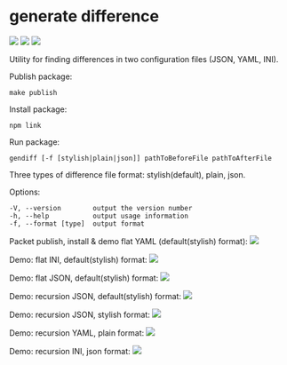 # generate difference

<a href="https://codeclimate.com/github/evgeniya-osmakova/frontend-project-lvl2/maintainability"><img src="https://api.codeclimate.com/v1/badges/70258f405a604054be99/maintainability" /></a> <a href="https://codeclimate.com/github/evgeniya-osmakova/frontend-project-lvl2/test_coverage"><img src="https://api.codeclimate.com/v1/badges/70258f405a604054be99/test_coverage" /></a> <a href="https://github.com/evgeniya-osmakova/frontend-project-lvl2/actions"><img src="https://github.com/evgeniya-osmakova/frontend-project-lvl1/workflows/Node%20CI/badge.svg" /></a>


Utility for finding differences in two configuration files (JSON, YAML, INI).

Publish package:

    make publish

Install package:

    npm link
    
Run package:

    gendiff [-f [stylish|plain|json]] pathToBeforeFile pathToAfterFile

Three types of difference file format: stylish(default), plain, json.

Options:

    -V, --version        output the version number
    -h, --help           output usage information
    -f, --format [type]  output format
    
    
    

Packet publish, install & demo flat YAML (default(stylish) format):
<a href="https://asciinema.org/a/629ThSdr8rJQRub4ixItguIbG" target="_blank"><img src="https://asciinema.org/a/629ThSdr8rJQRub4ixItguIbG.svg" /></a>

Demo: flat INI, default(stylish) format:
<a href="https://asciinema.org/a/kjlETqzgkWBJQX2z44CDum0gw" target="_blank"><img src="https://asciinema.org/a/kjlETqzgkWBJQX2z44CDum0gw.svg" /></a>

Demo: flat JSON, default(stylish) format:
<a href="https://asciinema.org/a/m0ue5wTLG1G48pT7u6PMBEXhf" target="_blank"><img src="https://asciinema.org/a/m0ue5wTLG1G48pT7u6PMBEXhf.svg" /></a>

Demo: recursion JSON, default(stylish) format:
<a href="https://asciinema.org/a/0WBe4xA7tUsIs7Uu33QStXAnQ" target="_blank"><img src="https://asciinema.org/a/0WBe4xA7tUsIs7Uu33QStXAnQ.svg" /></a>

Demo: recursion JSON, stylish format:
<a href="https://asciinema.org/a/YEIvTPpaKHphC7y6wySfyOyiW" target="_blank"><img src="https://asciinema.org/a/YEIvTPpaKHphC7y6wySfyOyiW.svg" /></a>

Demo: recursion YAML, plain format:
<a href="https://asciinema.org/a/FA6o087DvuEaEureGLjAPcoTx" target="_blank"><img src="https://asciinema.org/a/FA6o087DvuEaEureGLjAPcoTx.svg" /></a>

Demo: recursion INI, json format:
<a href="https://asciinema.org/a/H6wBTVc6t1G00AlMdFrsWHqiI" target="_blank"><img src="https://asciinema.org/a/H6wBTVc6t1G00AlMdFrsWHqiI.svg" /></a>
